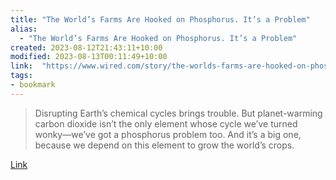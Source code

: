 ```yaml
---
title: "The World’s Farms Are Hooked on Phosphorus. It’s a Problem"
alias:
  - "The World’s Farms Are Hooked on Phosphorus. It’s a Problem"
created: 2023-08-12T21:43:11+10:00
modified: 2023-08-13T00:11:49+10:00
link:  "https://www.wired.com/story/the-worlds-farms-are-hooked-on-phosphorus-its-a-problem/"
tags:
- bookmark
---
```


> Disrupting Earth’s chemical cycles brings trouble. But planet-warming carbon dioxide isn’t the only element whose cycle we’ve turned wonky—we’ve got a phosphorus problem too. And it’s a big one, because we depend on this element to grow the world’s crops.

[Link](https://www.wired.com/story/the-worlds-farms-are-hooked-on-phosphorus-its-a-problem/)